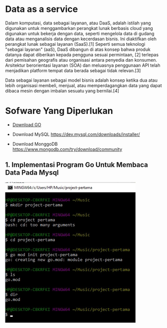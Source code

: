 # Data as a service

Dalam komputasi, data sebagai layanan, atau DaaS, adalah istilah yang digunakan untuk menggambarkan perangkat lunak berbasis cloud yang digunakan untuk bekerja dengan data, seperti mengelola data di gudang data atau menganalisis data dengan kecerdasan bisnis. Ini diaktifkan oleh perangkat lunak sebagai layanan (SaaS).[1] Seperti semua teknologi "sebagai layanan" (aaS), DaaS dibangun di atas konsep bahwa produk datanya dapat diberikan kepada pengguna sesuai permintaan, [2] terlepas dari pemisahan geografis atau organisasi antara penyedia dan konsumen. Arsitektur berorientasi layanan (SOA) dan meluasnya penggunaan API telah menjadikan platform tempat data berada sebagai tidak relevan.[3]

Data sebagai layanan sebagai model bisnis adalah konsep ketika dua atau lebih organisasi membeli, menjual, atau memperdagangkan data yang dapat dibaca mesin dengan imbalan sesuatu yang bernilai.[4]

# Sofware Yang Diperlukan

* [Download GO](https://go.dev/doc/install)

* Download MySQL
https://dev.mysql.com/downloads/installer/

* Download MonggoDB
https://www.mongodb.com/try/download/community


## 1. Implementasi Program Go Untuk Membaca Data Pada Mysql

![](img/img1.jpg)